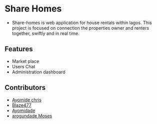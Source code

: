 # Share Homes
- Share-homes is web application for house rentals within lagos. This project is focused on  connection the properties owner and renters together, swiftly and in real time.

## Features 
* Market place
* Users Chat 
* Administration dashboard


## Contributors
 * [Ayomide chris](https://x.com/ayo_cosmos)
 * [Blaze477](https://x.com/yeahitsblaze1)
 * [Ayomidade](https://x.com/myk3l)
 * [arogundade Moses](https:xcoder.com)
